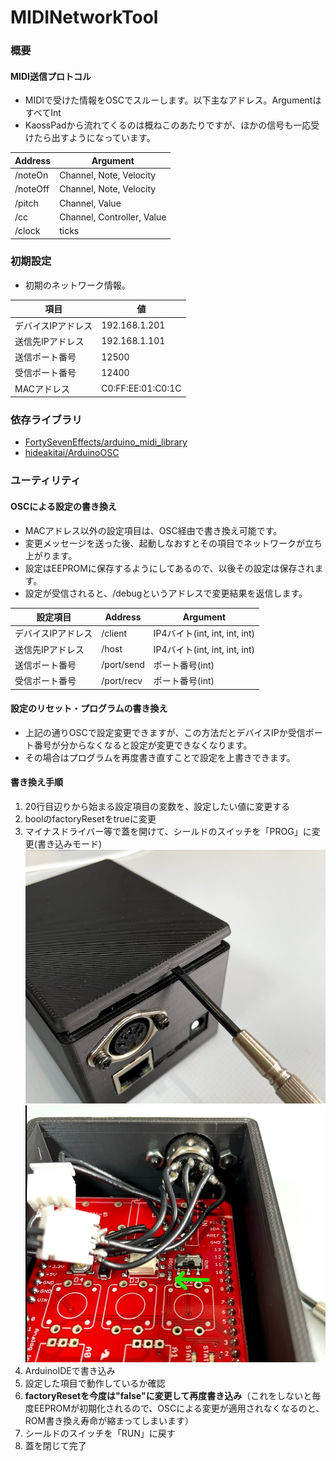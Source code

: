 # MIDINetworkTool

### 概要
#### MIDI送信プロトコル
* MIDIで受けた情報をOSCでスルーします。以下主なアドレス。ArgumentはすべてInt
* KaossPadから流れてくるのは概ねこのあたりですが、ほかの信号も一応受けたら出すようになっています。

| Address | Argument                   |
| -------- | -------------------------- |
| /noteOn  | Channel, Note, Velocity    |
| /noteOff | Channel, Note, Velocity    |
| /pitch   | Channel, Value             | 
| /cc      | Channel, Controller, Value |
| /clock   | ticks                      |

### 初期設定
* 初期のネットワーク情報。

| 項目               | 値                |
| ------------------ | ----------------- |
| デバイスIPアドレス | 192.168.1.201     |
| 送信先IPアドレス   | 192.168.1.101     |
| 送信ポート番号     | 12500             |
| 受信ポート番号     | 12400             |
| MACアドレス        | C0:FF:EE:01:C0:1C | 

### 依存ライブラリ
- [FortySevenEffects/arduino_midi_library](https://github.com/FortySevenEffects/arduino_midi_library)
- [hideakitai/ArduinoOSC](https://github.com/hideakitai/ArduinoOSC)

### ユーティリティ
#### OSCによる設定の書き換え
* MACアドレス以外の設定項目は、OSC経由で書き換え可能です。
* 変更メッセージを送った後、起動しなおすとその項目でネットワークが立ち上がります。
* 設定はEEPROMに保存するようにしてあるので、以後その設定は保存されます。
* 設定が受信されると、/debugというアドレスで変更結果を返信します。

| 設定項目           | Address    | Argument                      |
| ------------------ | ---------- | ----------------------------- |
| デバイスIPアドレス | /client    | IP4バイト(int, int, int, int) |
| 送信先IPアドレス   | /host      | IP4バイト(int, int, int, int) |
| 送信ポート番号     | /port/send | ポート番号(int)               |
| 受信ポート番号     | /port/recv | ポート番号(int)               |

#### 設定のリセット・プログラムの書き換え
* 上記の通りOSCで設定変更できますが、この方法だとデバイスIPか受信ポート番号が分からなくなると設定が変更できなくなります。
* その場合はプログラムを再度書き直すことで設定を上書きできます。

#### 書き換え手順
1. 20行目辺りから始まる設定項目の変数を、設定したい値に変更する
2. boolのfactoryResetをtrueに変更
3. マイナスドライバー等で蓋を開けて、シールドのスイッチを「PROG」に変更(書き込みモード)
![clipboard.png](doc/1.png)
![clipboard.png](doc/2.png)
4. ArduinoIDEで書き込み
5. 設定した項目で動作しているか確認
6. **factoryResetを今度は"false"に変更して再度書き込み**（これをしないと毎度EEPROMが初期化されるので、OSCによる変更が適用されなくなるのと、ROM書き換え寿命が縮まってしまいます）
7. シールドのスイッチを「RUN」に戻す
8. 蓋を閉じて完了